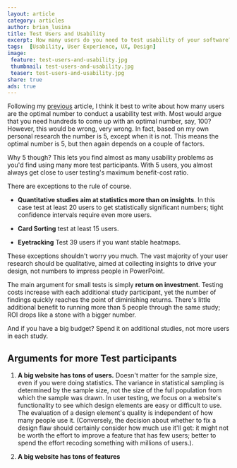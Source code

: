 ```yaml
---
layout: article
category: articles
author: brian_lusina
title: Test Users and Usability
excerpt: How many users do you need to test usability of your software?
tags:  [Usability, User Experience, UX, Design]
image:
 feature: test-users-and-usability.jpg
 thumbnail: test-users-and-usability.jpg
 teaser: test-users-and-usability.jpg
share: true
ads: true
---
```


Following my [previous](https://brianlusina.github.io/Paper-Rabbit/articles/usability-and-code/) article, I think it best to write about how many users are the optimal number to conduct a usability test with. Most would argue that you need hundreds to come up with an optimal number, say, 100? However, this would be wrong, very wrong. In fact, based on my own personal research the number is 5, except when it is not. This means the optimal number is 5, but then again depends on a couple of factors.

Why 5 though? This lets you find almost as many usability problems as you'd find using many more test participants. With 5 users, you almost always get close to user testing's maximum benefit-cost ratio.

There are exceptions to the rule of course.

+ **Quantitative studies aim at statistics more than on insights**. In this case test at least 20 users to get statistically significant numbers; tight confidence intervals require even more users.

+ **Card Sorting** test at least 15 users.

+ **Eyetracking** Test 39 users if you want stable heatmaps.

These exceptions shouldn't worry you much. The vast majority of your user research should be qualitative, aimed at collecting insights to drive your design, not numbers to impress people in PowerPoint.

The main argument for small tests is simply **return on investment**. Testing costs increase with each additional study participant, yet the number of findings quickly reaches the point of diminishing returns. There's little additional benefit to running more than 5 people through the same study; ROI drops like a stone with a bigger number.

And if you have a big budget? Spend it on additional studies, not more users in each study.

## Arguments for more Test participants

1. **A big website has tons of users.** Doesn't matter for the sample size, even if you were doing statistics. The variance in statistical sampling is determined by the sample size, not the size of the full population from which the sample was drawn. In user testing, we focus on a website's functionality to see which design elements are easy or difficult to use. The evaluation of a design element's quality is independent of how many people use it. (Conversely, the decision about whether to fix a design flaw should certainly consider how much use it'll get: it might not be worth the effort to improve a feature that has few users; better to spend the effort recoding something with millions of users.).

2. **A big website has tons of features**

